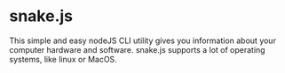 # snake.js
This simple and easy nodeJS CLI utility gives you information about your computer hardware and software. 
snake.js supports a lot of operating systems, like linux or MacOS. 
